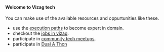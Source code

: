 #### Welcome to Vizag tech

You can make use of the available resources and oppurtunities like these.
+ use the [execution paths]() to become expert in domain.
+ checkout the [jobs in vizag](../jobs).
+ participate in [community tech meetups](../comm).
+ participate in [Dual A Thon](https://vizagstudents.com/vtl-contest/)

